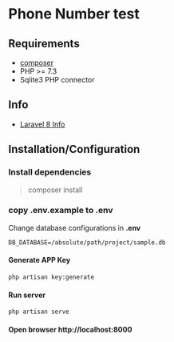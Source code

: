 # Phone Number test

## Requirements

- [composer](https://getcomposer.org/download/)
- PHP >= 7.3
- Sqlite3 PHP connector

## Info

- [Laravel 8 Info](https://laravel.com/docs/8.x/installation)

## Installation/Configuration

### Install dependencies

> composer install

### copy .env.example to .env

Change database configurations in **.env**

```
DB_DATABASE=/absolute/path/project/sample.db
``` 

#### Generate APP Key

```
php artisan key:generate
```

#### Run server

```
php artisan serve
```

#### Open browser http://localhost:8000
